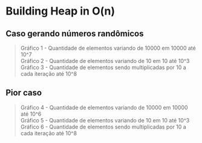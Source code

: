 # Building Heap in O(n)

## Caso gerando números randômicos <br>
> Gráfico 1 - Quantidade de elementos variando de 10000 em 10000 até 10^7<br>
> Gráfico 2 - Quantidade de elementos variando de 10 em 10 até 10^3<br>
> Gráfico 3 - Quantidade de elementos sendo multiplicadas por 10 a cada iteração até 10^8<br>

## Pior caso<br>
> Gráfico 4 - Quantidade de elementos variando de 10000 em 10000 até 10^6<br>
> Gráfico 5 - Quantidade de elementos variando de 10 em 10 até 10^3<br>
> Gráfico 6 - Quantidade de elementos sendo multiplicadas por 10 a cada iteração até 10^8<br>
